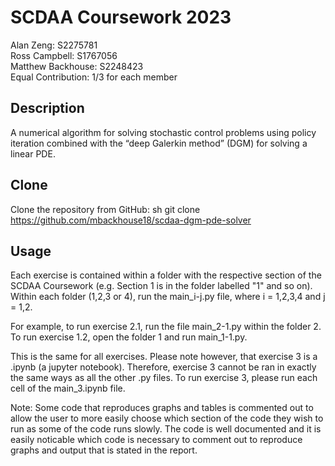 # SCDAA Coursework 2023

Alan Zeng: S2275781  
Ross Campbell: S1767056  
Matthew Backhouse: S2248423  
Equal Contribution: 1/3 for each member

## Description

A numerical algorithm for solving stochastic control problems using policy iteration combined with the “deep Galerkin method” (DGM) for solving a linear PDE. 

## Clone

Clone the repository from GitHub:
sh
git clone https://github.com/mbackhouse18/scdaa-dgm-pde-solver


## Usage

Each exercise is contained within a folder with the respective section of the SCDAA Coursework (e.g. Section 1 is in the folder labelled "1" and so on).
Within each folder (1,2,3 or 4), run the main_i-j.py file, where i = 1,2,3,4 and j = 1,2.

For example, to run exercise 2.1, run the file main_2-1.py within the folder 2. To run exercise 1.2, open the folder 1 and run main_1-1.py.

This is the same for all exercises. Please note however, that exercise 3 is a .ipynb (a jupyter notebook). Therefore, exercise 3 cannot be ran in exactly the same ways as all the other .py files. To run exercise 3, please run each cell of the main_3.ipynb file. 

Note: Some code that reproduces graphs and tables is commented out to allow the user to more easily choose which section of the code they wish to run as some of the code runs slowly. The code is well documented and it is easily noticable which code is necessary to comment out to reproduce graphs and output that is stated in the report. 


